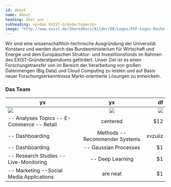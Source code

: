 ```yaml
---
id: about
name: About
heading: Über uns - 
subheading: <p>das EXIST-Gründerteam</p>
image: "http://www.exist.de/SharedDocs/Bilder/DE/Logos/ESF-Logos-Reihe.jpg?__blob=normal"
---
```


Wir sind eine wissenschaftlich-technische Ausgründung der Universität Konstanz und werden durch das Bundesministerium für Wirtschaft und Energie und dem Europäischen Struktur- und Investitionsfonds im Rahmen des EXIST-Gründerstipendiums gefördert. Unser Ziel ist es einen Forschungstransfer von im Bereich der Verarbeitung von großen Datenmengen (Big Data) und Cloud Computing zu leisten und auf Basis neuer Forschungserkenntnisse Markt-orientierte Lösungen zu entwickeln.

### Das Team

| yx            | yx            | df    |
| ------------- |:-------------:| -----:|
| <img src="http://www.exist.de/SharedDocs/Bilder/DE/Logos/EXIST-Logo.png?__blob=normal"> | <img src="http://www.exist.de/SharedDocs/Bilder/DE/Logos/EXIST-Logo.png?__blob=normal"> | <img src="http://www.exist.de/SharedDocs/Bilder/DE/Logos/EXIST-Logo.png?__blob=normal"> |
| -- Analyses Topics -- E-Commerce -- Retail       | centered                        |   $12 |
| -- Dashboarding                                  | Methods -- Recommender Systems  | xvzuiiz |
| -- Dashboarding                                  | -- Gaussian Processes           |    $1 |
| -- Research Studies --Live-Monitoring            | -- Deep Learning                |    $1 |
| -- Marketing --Social Media Applications         | are neat                        |    $1 |






